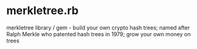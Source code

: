 # merkletree.rb
merkletree library / gem - build your own crypto hash trees; named after Ralph Merkle who patented hash trees in 1979; grow your own money on trees
